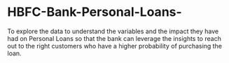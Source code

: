 # HBFC-Bank-Personal-Loans-
To explore the data to understand the variables and the impact they have had on Personal Loans so that the bank can leverage the insights to reach out to the right customers who have a higher probability of purchasing the loan.
